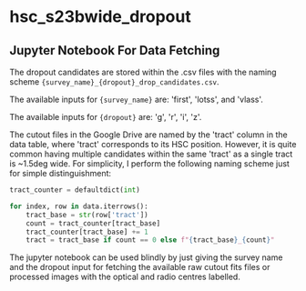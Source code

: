 # hsc_s23bwide_dropout
## Jupyter Notebook For Data Fetching
The dropout candidates are stored within the .csv files with the naming scheme `{survey_name}_{dropout}_drop_candidates.csv`.

The available inputs for `{survey_name}` are: 'first', 'lotss', and 'vlass'.

The available inputs for `{dropout}` are: 'g', 'r', 'i', 'z'.

The cutout files in the Google Drive are named by the 'tract' column in the data table, where 'tract' corresponds to its HSC position. However, it is quite common having multiple candidates within the same 'tract' as a single tract is ~1.5deg wide. For simplicity, I perform the following naming scheme just for simple distinguishment:

```python
tract_counter = defaultdict(int)

for index, row in data.iterrows():
    tract_base = str(row['tract'])
    count = tract_counter[tract_base]
    tract_counter[tract_base] += 1
    tract = tract_base if count == 0 else f"{tract_base}_{count}"

```

The jupyter notebook can be used blindly by just giving the survey name and the dropout input for fetching the available raw cutout fits files or processed images with the optical and radio centres labelled.
